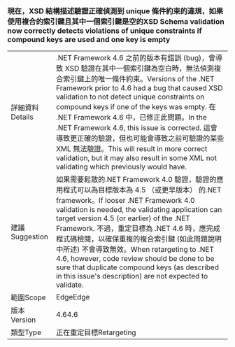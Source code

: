 ### <a name="xsd-schema-validation-now-correctly-detects-violations-of-unique-constraints-if-compound-keys-are-used-and-one-key-is-empty"></a><span data-ttu-id="719b7-101">現在，XSD 結構描述驗證正確偵測到 unique 條件約束的違規，如果使用複合的索引鍵且其中一個索引鍵是空的</span><span class="sxs-lookup"><span data-stu-id="719b7-101">XSD Schema validation now correctly detects violations of unique constraints if compound keys are used and one key is empty</span></span>

|   |   |
|---|---|
|<span data-ttu-id="719b7-102">詳細資料</span><span class="sxs-lookup"><span data-stu-id="719b7-102">Details</span></span>|<span data-ttu-id="719b7-103">.NET Framework 4.6 之前的版本有錯誤 (bug)，會導致 XSD 驗證在其中一個索引鍵為空白時，無法偵測複合索引鍵上的唯一條件約束。</span><span class="sxs-lookup"><span data-stu-id="719b7-103">Versions of the .NET Framework prior to 4.6 had a bug that caused XSD validation to not detect unique constraints on compound keys if one of the keys was empty.</span></span> <span data-ttu-id="719b7-104">在 .NET Framework 4.6 中，已修正此問題。</span><span class="sxs-lookup"><span data-stu-id="719b7-104">In the .NET Framework 4.6, this issue is corrected.</span></span> <span data-ttu-id="719b7-105">這會導致更正確的驗證，但也可能會導致之前可驗證的某些 XML 無法驗證。</span><span class="sxs-lookup"><span data-stu-id="719b7-105">This will result in more correct validation, but it may also result in some XML not validating which previously would have.</span></span>|
|<span data-ttu-id="719b7-106">建議</span><span class="sxs-lookup"><span data-stu-id="719b7-106">Suggestion</span></span>|<span data-ttu-id="719b7-107">如果需要鬆散的.NET Framework 4.0 驗證，驗證的應用程式可以為目標版本為 4.5 （或更早版本） 的.NET framework。</span><span class="sxs-lookup"><span data-stu-id="719b7-107">If looser .NET Framework 4.0 validation is needed, the validating application can target version 4.5 (or earlier) of the .NET Framework.</span></span> <span data-ttu-id="719b7-108">不過，重定目標為 .NET 4.6 時，應完成程式碼檢閱，以確保重複的複合索引鍵 (如此問題說明中所述) 不會導致無效。</span><span class="sxs-lookup"><span data-stu-id="719b7-108">When retargeting to .NET 4.6, however, code review should be done to be sure that duplicate compound keys (as described in this issue's description) are not expected to validate.</span></span>|
|<span data-ttu-id="719b7-109">範圍</span><span class="sxs-lookup"><span data-stu-id="719b7-109">Scope</span></span>|<span data-ttu-id="719b7-110">Edge</span><span class="sxs-lookup"><span data-stu-id="719b7-110">Edge</span></span>|
|<span data-ttu-id="719b7-111">版本</span><span class="sxs-lookup"><span data-stu-id="719b7-111">Version</span></span>|<span data-ttu-id="719b7-112">4.6</span><span class="sxs-lookup"><span data-stu-id="719b7-112">4.6</span></span>|
|<span data-ttu-id="719b7-113">類型</span><span class="sxs-lookup"><span data-stu-id="719b7-113">Type</span></span>|<span data-ttu-id="719b7-114">正在重定目標</span><span class="sxs-lookup"><span data-stu-id="719b7-114">Retargeting</span></span>|


